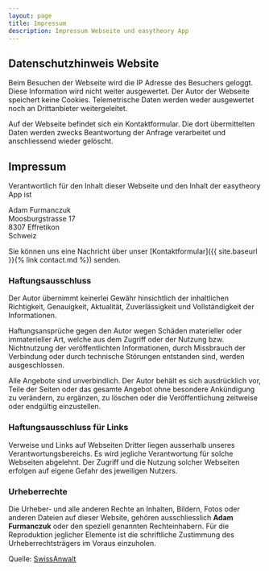 ```yaml
---
layout: page
title: Impressum
description: Impressum Webseite und easytheory App
---
```


## Datenschutzhinweis Website

Beim Besuchen der Webseite wird die IP Adresse des Besuchers geloggt. Diese Information wird nicht weiter ausgewertet. Der Autor der Webseite speichert keine Cookies. Telemetrische Daten werden weder ausgewertet noch an Drittanbieter weitergeleitet. 

Auf der Webseite befindet sich ein Kontaktformular. Die dort übermittelten Daten werden zwecks Beantwortung der Anfrage verarbeitet und anschliessend wieder gelöscht.

## Impressum

Verantwortlich für den Inhalt dieser Webseite und den Inhalt der easytheory App ist

Adam Furmanczuk  
Moosburgstrasse 17  
8307 Effretikon  
Schweiz

Sie können uns eine Nachricht über unser [Kontaktformular]({{ site.baseurl }}{% link contact.md %}) senden.


### Haftungsausschluss

Der Autor übernimmt keinerlei Gewähr hinsichtlich der inhaltlichen Richtigkeit, Genauigkeit, Aktualität, Zuverlässigkeit und Vollständigkeit der Informationen.

Haftungsansprüche gegen den Autor wegen Schäden materieller oder immaterieller Art, welche aus dem Zugriff oder der Nutzung bzw. Nichtnutzung der veröffentlichten Informationen, durch Missbrauch der Verbindung oder durch technische Störungen entstanden sind, werden ausgeschlossen.

Alle Angebote sind unverbindlich. Der Autor behält es sich ausdrücklich vor, Teile der Seiten oder das gesamte Angebot ohne besondere Ankündigung zu verändern, zu ergänzen, zu löschen oder die Veröffentlichung zeitweise oder endgültig einzustellen.

### Haftungsausschluss für Links

Verweise und Links auf Webseiten Dritter liegen ausserhalb unseres Verantwortungsbereichs. Es wird jegliche Verantwortung für solche Webseiten abgelehnt. Der Zugriff und die Nutzung solcher Webseiten erfolgen auf eigene Gefahr des jeweiligen Nutzers.

### Urheberrechte

Die Urheber- und alle anderen Rechte an Inhalten, Bildern, Fotos oder anderen Dateien auf dieser Website, gehören ausschliesslich <strong>Adam Furmanczuk</strong> oder den speziell genannten Rechteinhabern. Für die Reproduktion jeglicher Elemente ist die schriftliche Zustimmung des Urheberrechtsträgers im Voraus einzuholen.

<!--ACHTUNG: Wenn Sie die Quelle ohne Erlaubnis von SwissAnwalt entfernen, dann begehen Sie eine Urheberrechtsverletzung welche in jedem Fall geahndet wird.-->
Quelle: [SwissAnwalt](https://www.swissanwalt.ch)
<!--Bitte beachten Sie die AGB von SwissAnwalt betreffend allfällig anfallenden Kosten bei Weglassen der Quelle!-->

